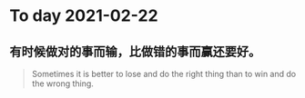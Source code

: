 
# To day 2021-02-22


## 有时候做对的事而输，比做错的事而赢还要好。
> Sometimes it is better to lose and do the right thing than to win and do the wrong thing.

    